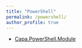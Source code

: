 ```yaml
---
title: "PowerShell"
permalink: /powershell/
author_profile: true
---
```


- [Capa.PowerShell.Module]()